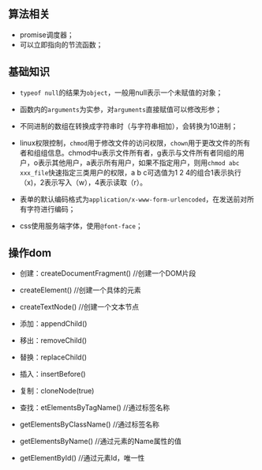 ## 算法相关

- promise调度器；
- 可以立即指向的节流函数；

## 基础知识

- `typeof null`的结果为`object`，一般用null表示一个未赋值的对象；

- 函数内的`arguments`为实参，对`arguments`直接赋值可以修改形参；

- 不同进制的数组在转换成字符串时（与字符串相加），会转换为10进制；

- linux权限控制，`chmod`用于修改文件的访问权限，`chown`用于更改文件的所有者和组组信息。chmod中u表示文件所有者，g表示与文件所有者同组的用户，o表示其他用户，a表示所有用户，如果不指定用户，则用`chmod abc xxx_file`快速指定三类用户的权限，a b c可选值为1 2 4的组合1表示执行（x)，2表示写入（w），4表示读取（r）。

- 表单的默认编码格式为`application/x-www-form-urlencoded`，在发送前对所有字符进行编码；

- css使用服务端字体，使用`@font-face`；

  

## 操作dom

- 创建：createDocumentFragment()   //创建一个DOM片段
- createElement()  //创建一个具体的元素
- createTextNode()  //创建一个文本节点

- 添加：appendChild()

- 移出：removeChild()

- 替换：replaceChild()

- 插入：insertBefore()

- 复制：cloneNode(true)

- 查找：etElementsByTagName()   //通过标签名称

- getElementsByClassName()   //通过标签名称

- getElementsByName()   //通过元素的Name属性的值

- getElementById()   //通过元素Id，唯一性

